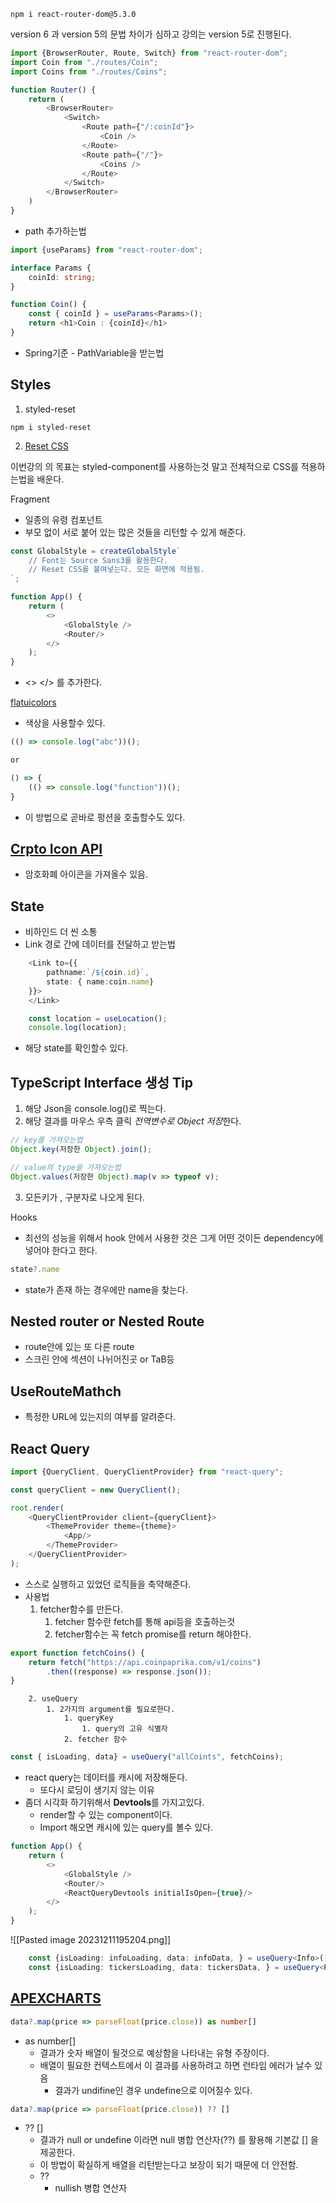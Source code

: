 ```
npm i react-router-dom@5.3.0
```

version 6 과 version 5의 문법 차이가 심하고 강의는 version 5로 진행된다.

```typescript
import {BrowserRouter, Route, Switch} from "react-router-dom";
import Coin from "./routes/Coin";
import Coins from "./routes/Coins";

function Router() {
    return (
        <BrowserRouter>
            <Switch>
                <Route path={"/:coinId"}>
                    <Coin />
                </Route>
                <Route path={"/"}>
                    <Coins />
                </Route>
            </Switch>
        </BrowserRouter>
    )
}
```

- path 추가하는법

```typescript
import {useParams} from "react-router-dom";

interface Params {
    coinId: string;
}

function Coin() {
    const { coinId } = useParams<Params>();
    return <h1>Coin : {coinId}</h1>
}
```

- Spring기준 - PathVariable을 받는법 

## Styles

1. styled-reset
```
npm i styled-reset
```

2. [Reset CSS](https://meyerweb.com/eric/tools/css/reset/)

이번강의 의 목표는 styled-component를 사용하는것 말고 전체적으로 CSS를 적용하는법을 배운다.

Fragment
- 일종의 유령 컴포넌트
- 부모 없이 서로 붙어 있는 많은 것들을 리턴할 수 있게 해준다.
```typescript
const GlobalStyle = createGlobalStyle`
	// Font는 Source Sans3를 활용한다.
	// Reset CSS를 붙여넣는다. 모든 화면에 적용됨.
`;

function App() {
    return (
        <>
            <GlobalStyle />
            <Router/>
        </>
    );
}

```
- <> </> 를 추가한다.

[flatuicolors](https://flatuicolors.com/)
- 색상을 사용할수 있다.

```javascript
(() => console.log("abc"))();

or 

() => {
	(() => console.log("function"))();
}
```
- 이 방법으로 곧바로 펑션을 호출할수도 있다.

## [Crpto Icon API](https://coinicons-api.vercel.app/)
- 암호화폐 아이콘을 가져올수 있음.

## State
- 비하인드 더 씬 소통
- Link 경로 간에 데이터를 전달하고 받는법
```typescript
	<Link to={{
		pathname:`/${coin.id}`,
		state: { name:coin.name}
	}}>
	</Link>
```

```typescript
    const location = useLocation();
    console.log(location);
```
- 해당 state를 확인할수 있다.

## TypeScript Interface 생성 Tip

1. 해당 Json을 console.log()로 찍는다.
2. 해당 결과를 마우스 우측 클릭 *전역변수로 Object 저장*한다.
```typescript
// key를 가져오는법
Object.key(저장한 Object).join();

// value의 type을 가져오는법
Object.values(저장한 Object).map(v => typeof v);
```
3. 모든키가 , 구분자로 나오게 된다.


Hooks
- 최선의 성능을 위해서 hook 안에서 사용한 것은 그게 어떤 것이든 dependency에 넣어야 한다고 한다.

```typescript
state?.name
```
- state가 존재 하는 경우에만 name을 찾는다.

## Nested router or Nested Route
- route안에 있는 또 다른 route
- 스크린 안에 섹션이 나뉘어진곳 or TaB등

## UseRouteMathch
- 특정한 URL에 있는지의 여부를 알려준다.

## React Query
```typescript
import {QueryClient, QueryClientProvider} from "react-query";

const queryClient = new QueryClient();

root.render(
    <QueryClientProvider client={queryClient}>
        <ThemeProvider theme={theme}>
            <App/>
        </ThemeProvider>
    </QueryClientProvider>
);
```
- 스스로 실행하고 있었던 로직들을 축약해준다.
- 사용법
	1.  fetcher함수를 만든다.
		1. fetcher 함수란 fetch를 통해 api등을 호출하는것
		2. fetcher함수는 꼭 fetch promise를 return 해야한다.
```typescript
export function fetchCoins() {
    return fetch("https://api.coinpaprika.com/v1/coins")
        .then((response) => response.json());
}	
```

		2. useQuery
			1. 2가지의 argument를 필요로한다.
				1. queryKey
					1. query의 고유 식별자
				2. fetcher 함수
```typescript
const { isLoading, data} = useQuery("allCoints", fetchCoins);
```
- react query는 데이터를 캐시에 저장해둔다.
	- 또다시 로딩이 생기지 않는 이유
- 좀더 시각화 하기위해서 **Devtools**를 가지고있다.
	- render할 수 있는 component이다.
	- Import 해오면 캐시에 있는 query를 볼수 있다.
```typescript
function App() {
    return (
        <>
            <GlobalStyle />
            <Router/>
            <ReactQueryDevtools initialIsOpen={true}/>
        </>
    );
}
```
![[Pasted image 20231211195204.png]]
```typescript
    const {isLoading: infoLoading, data: infoData, } = useQuery<Info>(["info",coinId], () => fetchCoinInfo(coinId));
    const {isLoading: tickersLoading, data: tickersData, } = useQuery<Price>(["tickers",coinId], () => fetchCoinTickers(coinId));

```

## [APEXCHARTS](https://apexcharts.com/)

```typescript
data?.map(price => parseFloat(price.close)) as number[]
```
- as number[]
	- 결과가 숫자 배열이 될것으로 예상함을 나타내는 유형 주장이다.
	- 배열이 필요한 컨텍스트에서 이 결과를 사용하려고 하면 런타임 에러가 날수 있음
		- 결과가 undifine인 경우 undefine으로 이어질수 있다.
```typescript
data?.map(price => parseFloat(price.close)) ?? []
```
- ?? []
	- 결과가 null or undefine 이라면 null 병합 연산자(??) 를 활용해 기본값 [] 을 제공한다.
	- 이 방법이 확실하게 배열을 리턴받는다고 보장이 되기 때문에 더 안전함.
	- ??
		- nullish 병합 연산자